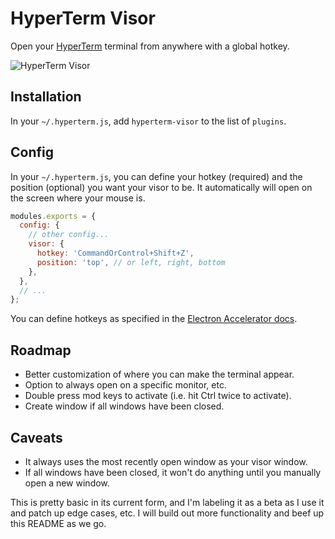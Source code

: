 # HyperTerm Visor

Open your [HyperTerm](https://hyperterm.org/) terminal from anywhere with a global hotkey.

![HyperTerm Visor](https://cloud.githubusercontent.com/assets/495855/16907220/809ea6d0-4c76-11e6-956c-3329a0afc475.gif)

## Installation

In your `~/.hyperterm.js`, add `hyperterm-visor` to the list of `plugins`.

## Config

In your `~/.hyperterm.js`, you can define your hotkey (required) and the position (optional) you want your visor to be. It automatically will open on the screen where your mouse is.

```js
modules.exports = {
  config: {
    // other config...
    visor: {
      hotkey: 'CommandOrControl+Shift+Z',
      position: 'top', // or left, right, bottom
    },
  },
  // ...
};
```

You can define hotkeys as specified in the [Electron Accelerator docs](https://github.com/electron/electron/blob/master/docs/api/accelerator.md).

## Roadmap

* Better customization of where you can make the terminal appear.
* Option to always open on a specific monitor, etc.
* Double press mod keys to activate (i.e. hit Ctrl twice to activate).
* Create window if all windows have been closed.

## Caveats

* It always uses the most recently open window as your visor window.
* If all windows have been closed, it won't do anything until you manually open a new window.

This is pretty basic in its current form, and I'm labeling it as a beta as I use it and patch up edge cases, etc. I will build out more functionality and beef up this README as we go. 
